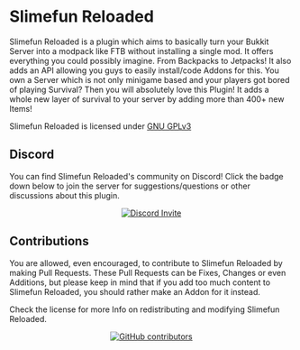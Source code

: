 # Slimefun Reloaded
Slimefun Reloaded is a plugin which aims to basically turn your Bukkit Server into a modpack like FTB without installing a single mod. It offers everything you could possibly imagine. From Backpacks to Jetpacks!
It also adds an API allowing you guys to easily install/code Addons for this.
You own a Server which is not only minigame based and your players got bored of playing Survival?
Then you will absolutely love this Plugin! 
It adds a whole new layer of survival to your server by adding more than 400+ new Items!

Slimefun Reloaded is licensed under 
[GNU GPLv3](https://github.com/OpticFusion1/Slimefun-Reloaded/blob/master/LICENSE)

## Discord
You can find Slimefun Reloaded's community on Discord!
Click the badge down below to join the server for suggestions/questions or other discussions about this plugin.
<p align="center">
  <a href="https://discordapp.com/invite/cGvmws7">
    <img src="https://img.shields.io/discord/560716027672002560?color=7289DA&label=Discord&style=for-the-badge" alt="Discord Invite"/>
  </a>
</p>

## Contributions
You are allowed, even encouraged, to contribute to Slimefun Reloaded by making Pull Requests.
These Pull Requests can be Fixes, Changes or even Additions, but please keep in mind that
if you add too much content to Slimefun Reloaded, you should rather make an Addon for it instead.

Check the license for more Info on redistributing and modifying Slimefun Reloaded.

<p align="center">
  <a href="https://github.com/OpticFusion1/Slimefun-Reloaded/graphs/contributors">
    <img alt="GitHub contributors" src="https://img.shields.io/github/contributors/OpticFusion1/Slimefun-Reloaded?style=for-the-badge">
  </a>
</p>
